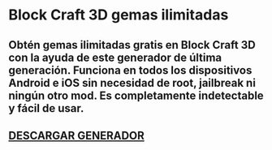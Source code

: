 # Block Craft 3D gemas ilimitadas
## Obtén gemas ilimitadas gratis en Block Craft 3D con la ayuda de este generador de última generación. Funciona en todos los dispositivos Android e iOS sin necesidad de root, jailbreak ni ningún otro mod. Es completamente indetectable y fácil de usar.

## [DESCARGAR GENERADOR](https://cosmicfiles.info/cl/i/7d2evg)


